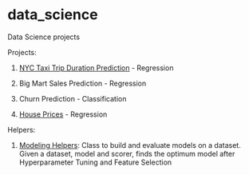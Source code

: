 # data_science

 Data Science projects



Projects:

1. [NYC Taxi Trip Duration Prediction](./nyc_taxi_trip_duration) - Regression
2. Big Mart Sales Prediction - Regression

3. Churn Prediction - Classification
4. [House Prices](./house_prices) - Regression



Helpers:

1. [Modeling Helpers](): Class to build and evaluate models on a dataset. Given a dataset, model and scorer, finds the optimum model after Hyperparameter Tuning and Feature Selection
